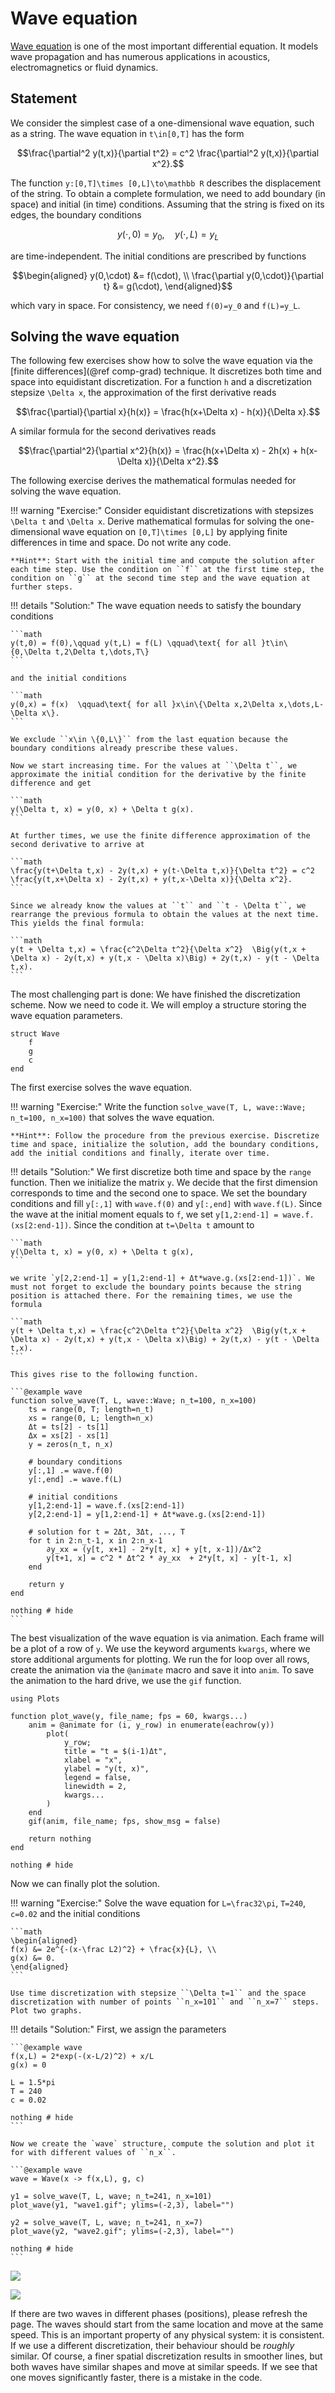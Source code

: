 # Wave equation

[Wave equation](https://en.wikipedia.org/wiki/Wave_equation) is one of the most important differential equation. It models wave propagation and has numerous applications in acoustics, electromagnetics or fluid dynamics.

## Statement

We consider the simplest case of a one-dimensional wave equation, such as a string. The wave equation in ``t\in[0,T]`` has the form

```math
\frac{\partial^2 y(t,x)}{\partial t^2} = c^2 \frac{\partial^2 y(t,x)}{\partial x^2}.
```

The function ``y:[0,T]\times [0,L]\to\mathbb R`` describes the displacement of the string. To obtain a complete formulation, we need to add boundary (in space) and initial (in time) conditions. Assuming that the string is fixed on its edges, the boundary conditions

```math
y(\cdot,0) = y_0, \quad y(\cdot,L) = y_L
```

are time-independent. The initial conditions are prescribed by functions

```math
\begin{aligned}
y(0,\cdot) &= f(\cdot), \\
\frac{\partial y(0,\cdot)}{\partial t} &= g(\cdot),
\end{aligned}
```

which vary in space. For consistency, we need ``f(0)=y_0`` and ``f(L)=y_L``.

## Solving the wave equation

The following few exercises show how to solve the wave equation via the [finite differences](@ref comp-grad) technique. It discretizes both time and space into equidistant discretization. For a function ``h`` and a discretization stepsize ``\Delta x``, the approximation of the first derivative reads

```math
\frac{\partial}{\partial x}{h(x)} = \frac{h(x+\Delta x) - h(x)}{\Delta x}.
```

A similar formula for the second derivatives reads

```math
\frac{\partial^2}{\partial x^2}{h(x)} = \frac{h(x+\Delta x) - 2h(x) + h(x-\Delta x)}{\Delta x^2}.
```

The following exercise derives the mathematical formulas needed for solving the wave equation.

!!! warning "Exercise:"
    Consider equidistant discretizations with stepsizes ``\Delta t`` and ``\Delta x``. Derive mathematical formulas for solving the one-dimensional wave equation on ``[0,T]\times [0,L]`` by applying finite differences in time and space. Do not write any code.

    **Hint**: Start with the initial time and compute the solution after each time step. Use the condition on ``f`` at the first time step, the condition on ``g`` at the second time step and the wave equation at further steps.

!!! details "Solution:"
    The wave equation needs to satisfy the boundary conditions

    ```math
    y(t,0) = f(0),\qquad y(t,L) = f(L) \qquad\text{ for all }t\in\{0,\Delta t,2\Delta t,\dots,T\}
    ```

    and the initial conditions

    ```math
    y(0,x) = f(x)  \qquad\text{ for all }x\in\{\Delta x,2\Delta x,\dots,L-\Delta x\}.
    ```

    We exclude ``x\in \{0,L\}`` from the last equation because the boundary conditions already prescribe these values.

    Now we start increasing time. For the values at ``\Delta t``, we approximate the initial condition for the derivative by the finite difference and get 

    ```math
    y(\Delta t, x) = y(0, x) + \Delta t g(x).
    ```

    At further times, we use the finite difference approximation of the second derivative to arrive at

    ```math
    \frac{y(t+\Delta t,x) - 2y(t,x) + y(t-\Delta t,x)}{\Delta t^2} = c^2 \frac{y(t,x+\Delta x) - 2y(t,x) + y(t,x-\Delta x)}{\Delta x^2}.
    ```

    Since we already know the values at ``t`` and ``t - \Delta t``, we rearrange the previous formula to obtain the values at the next time. This yields the final formula:

    ```math
    y(t + \Delta t,x) = \frac{c^2\Delta t^2}{\Delta x^2}  \Big(y(t,x + \Delta x) - 2y(t,x) + y(t,x - \Delta x)\Big) + 2y(t,x) - y(t - \Delta t,x).
    ```

The most challenging part is done: We have finished the discretization scheme. Now we need to code it. We will employ a structure storing the wave equation parameters. 

```@example wave
struct Wave
    f
    g
    c
end
```

The first exercise solves the wave equation.

!!! warning "Exercise:"
    Write the function `solve_wave(T, L, wave::Wave; n_t=100, n_x=100)` that solves the wave equation.

    **Hint**: Follow the procedure from the previous exercise. Discretize time and space, initialize the solution, add the boundary conditions, add the initial conditions and finally, iterate over time.

!!! details "Solution:"
    We first discretize both time and space by the `range` function. Then we initialize the matrix `y`. We decide that the first dimension corresponds to time and the second one to space. We set the boundary conditions and fill `y[:,1]` with `wave.f(0)` and `y[:,end]` with `wave.f(L)`. Since the wave at the initial moment equals to ``f``, we set `y[1,2:end-1] = wave.f.(xs[2:end-1])`. Since the condition at ``t=\Delta t`` amount to

    ```math
    y(\Delta t, x) = y(0, x) + \Delta t g(x),
    ```

    we write `y[2,2:end-1] = y[1,2:end-1] + Δt*wave.g.(xs[2:end-1])`. We must not forget to exclude the boundary points because the string position is attached there. For the remaining times, we use the formula

    ```math
    y(t + \Delta t,x) = \frac{c^2\Delta t^2}{\Delta x^2}  \Big(y(t,x + \Delta x) - 2y(t,x) + y(t,x - \Delta x)\Big) + 2y(t,x) - y(t - \Delta t,x).
    ```

    This gives rise to the following function.

    ```@example wave
    function solve_wave(T, L, wave::Wave; n_t=100, n_x=100)
        ts = range(0, T; length=n_t)
        xs = range(0, L; length=n_x)
        Δt = ts[2] - ts[1]
        Δx = xs[2] - xs[1]
        y = zeros(n_t, n_x)
        
        # boundary conditions
        y[:,1] .= wave.f(0)
        y[:,end] .= wave.f(L)

        # initial conditions
        y[1,2:end-1] = wave.f.(xs[2:end-1])
        y[2,2:end-1] = y[1,2:end-1] + Δt*wave.g.(xs[2:end-1])

        # solution for t = 2Δt, 3Δt, ..., T
        for t in 2:n_t-1, x in 2:n_x-1
            ∂y_xx = (y[t, x+1] - 2*y[t, x] + y[t, x-1])/Δx^2
            y[t+1, x] = c^2 * Δt^2 * ∂y_xx  + 2*y[t, x] - y[t-1, x]
        end

        return y
    end

    nothing # hide
    ```

The best visualization of the wave equation is via animation. Each frame will be a plot of a row of `y`. We use the keyword arguments `kwargs`, where we store additional arguments for plotting. We run the for loop over all rows, create the animation via the `@animate` macro and save it into `anim`. To save the animation to the hard drive, we use the `gif` function.

```@example wave
using Plots

function plot_wave(y, file_name; fps = 60, kwargs...)
    anim = @animate for (i, y_row) in enumerate(eachrow(y))
        plot(
            y_row;
            title = "t = $(i-1)Δt",
            xlabel = "x",
            ylabel = "y(t, x)",
            legend = false,
            linewidth = 2,
            kwargs...
        )
    end
    gif(anim, file_name; fps, show_msg = false)
    
    return nothing
end

nothing # hide
```

Now we can finally plot the solution.

!!! warning "Exercise:"
    Solve the wave equation for ``L=\frac32\pi``, ``T=240``, ``c=0.02`` and the initial conditions

    ```math
    \begin{aligned}
    f(x) &= 2e^{-(x-\frac L2)^2} + \frac{x}{L}, \\
    g(x) &= 0.
    \end{aligned}
    ```

    Use time discretization with stepsize ``\Delta t=1`` and the space discretization with number of points ``n_x=101`` and ``n_x=7`` steps. Plot two graphs.

!!! details "Solution:"
    First, we assign the parameters

    ```@example wave
    f(x,L) = 2*exp(-(x-L/2)^2) + x/L
    g(x) = 0

    L = 1.5*pi
    T = 240
    c = 0.02

    nothing # hide
    ```

    Now we create the `wave` structure, compute the solution and plot it for with different values of ``n_x``.

    ```@example wave
    wave = Wave(x -> f(x,L), g, c)

    y1 = solve_wave(T, L, wave; n_t=241, n_x=101)
    plot_wave(y1, "wave1.gif"; ylims=(-2,3), label="")

    y2 = solve_wave(T, L, wave; n_t=241, n_x=7)
    plot_wave(y2, "wave2.gif"; ylims=(-2,3), label="")

    nothing # hide
    ```

![](wave1.gif)

![](wave2.gif)

If there are two waves in different phases (positions), please refresh the page. The waves should start from the same location and move at the same speed. This is an important property of any physical system: it is consistent. If we use a different discretization, their behaviour should be *roughly* similar. Of course, a finer spatial discretization results in smoother lines, but both waves have similar shapes and move at similar speeds. If we see that one moves significantly faster, there is a mistake in the code.

